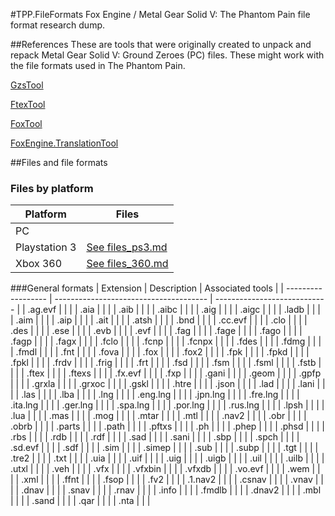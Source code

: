 #TPP.FileFormats
Fox Engine / Metal Gear Solid V: The Phantom Pain file format research dump.

##References
These are tools that were originally created to unpack and repack Metal Gear Solid V: Ground Zeroes (PC) files. These might work with the file formats used in The Phantom Pain.

[GzsTool](https://github.com/Atvaark/GzsTool)

[FtexTool](https://github.com/Atvaark/FtexTool)

[FoxTool](https://github.com/Atvaark/FoxTool)

[FoxEngine.TranslationTool](https://github.com/Atvaark/FoxEngine.TranslationTool)

##Files and file formats
### Files by platform
| Platform           | Files                                  |
| ------------------ | -------------------------------------- |
| PC                 |                                        |
| Playstation 3      | [See files_ps3.md](files_ps3.md)       |
| Xbox 360           | [See files_360.md](files_360.md)       |

###General formats
| Extension          | Description                            | Associated tools             |
| ------------------ | -------------------------------------- | ---------------------------- |
| .ag.evf            |                                        |                              |
| .aia               |                                        |                              |
| .aib               |                                        |                              |
| .aibc              |                                        |                              |
| .aig               |                                        |                              |
| .aigc              |                                        |                              |
| .ladb              |                                        |                              |
| .aim               |                                        |                              |
| .aip               |                                        |                              |
| .ait               |                                        |                              |
| .atsh              |                                        |                              |
| .bnd               |                                        |                              |
| .cc.evf            |                                        |                              |
| .clo               |                                        |                              |
| .des               |                                        |                              |
| .ese               |                                        |                              |
| .evb               |                                        |                              |
| .evf               |                                        |                              |
| .fag               |                                        |                              |
| .fage              |                                        |                              |
| .fago              |                                        |                              |
| .fagp              |                                        |                              |
| .fagx              |                                        |                              |
| .fclo              |                                        |                              |
| .fcnp              |                                        |                              |
| .fcnpx             |                                        |                              |
| .fdes              |                                        |                              |
| .fdmg              |                                        |                              |
| .fmdl              |                                        |                              |
| .fnt               |                                        |                              |
| .fova              |                                        |                              |
| .fox               |                                        |                              |
| .fox2              |                                        |                              |
| .fpk               |                                        |                              |
| .fpkd              |                                        |                              |
| .fpkl              |                                        |                              |
| .frdv              |                                        |                              |
| .frig              |                                        |                              |
| .frt               |                                        |                              |
| .fsd               |                                        |                              |
| .fsm               |                                        |                              |
| .fsml              |                                        |                              |
| .fstb              |                                        |                              |
| .ftex              |                                        |                              |
| .ftexs             |                                        |                              |
| .fx.evf            |                                        |                              |
| .fxp               |                                        |                              |
| .gani              |                                        |                              |
| .geom              |                                        |                              |
| .gpfp              |                                        |                              |
| .grxla             |                                        |                              |
| .grxoc             |                                        |                              |
| .gskl              |                                        |                              |
| .htre              |                                        |                              |
| .json              |                                        |                              |
| .lad               |                                        |                              |
| .lani              |                                        |                              |
| .las               |                                        |                              |
| .lba               |                                        |                              |
| .lng               |                                        |                              |
| .eng.lng           |                                        |                              |
| .jpn.lng           |                                        |                              |
| .fre.lng           |                                        |                              |
| .ita.lng           |                                        |                              |
| .ger.lng           |                                        |                              |
| .spa.lng           |                                        |                              |
| .por.lng           |                                        |                              |
| .rus.lng           |                                        |                              |
| .lpsh              |                                        |                              |
| .lua               |                                        |                              |
| .mas               |                                        |                              |
| .mog               |                                        |                              |
| .mtar              |                                        |                              |
| .mtl               |                                        |                              |
| .nav2              |                                        |                              |
| .obr               |                                        |                              |
| .obrb              |                                        |                              |
| .parts             |                                        |                              |
| .path              |                                        |                              |
| .pftxs             |                                        |                              |
| .ph                |                                        |                              |
| .phep              |                                        |                              |
| .phsd              |                                        |                              |
| .rbs               |                                        |                              |
| .rdb               |                                        |                              |
| .rdf               |                                        |                              |
| .sad               |                                        |                              |
| .sani              |                                        |                              |
| .sbp               |                                        |                              |
| .spch              |                                        |                              |
| .sd.evf            |                                        |                              |
| .sdf               |                                        |                              |
| .sim               |                                        |                              |
| .simep             |                                        |                              |
| .sub               |                                        |                              |
| .subp              |                                        |                              |
| .tgt               |                                        |                              |
| .tre2              |                                        |                              |
| .txt               |                                        |                              |
| .uia               |                                        |                              |
| .uif               |                                        |                              |
| .uig               |                                        |                              |
| .uigb              |                                        |                              |
| .uil               |                                        |                              |
| .uilb              |                                        |                              |
| .utxl              |                                        |                              |
| .veh               |                                        |                              |
| .vfx               |                                        |                              |
| .vfxbin            |                                        |                              |
| .vfxdb             |                                        |                              |
| .vo.evf            |                                        |                              |
| .wem               |                                        |                              |
| .xml               |                                        |                              |
| .ffnt              |                                        |                              |
| .fsop              |                                        |                              |
| .fv2               |                                        |                              |
| .1.nav2            |                                        |                              |
| .csnav             |                                        |                              |
| .vnav              |                                        |                              |
| .dnav              |                                        |                              |
| .snav              |                                        |                              |
| .rnav              |                                        |                              |
| .info              |                                        |                              |
| .fmdlb             |                                        |                              |
| .dnav2             |                                        |                              |
| .mbl               |                                        |                              |
| .sand              |                                        |                              |
| .qar               |                                        |                              |
| .nta               |                                        |                              |
